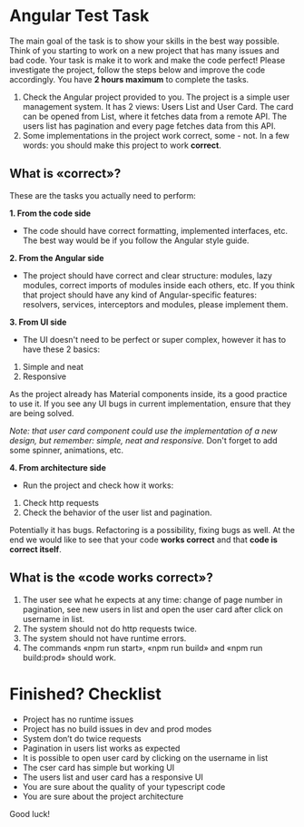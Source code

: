 # Angular Test Task
The main goal of the task is to show your skills in the best way possible.
Think of you starting to work on a new project that has many issues and bad code. Your task is make it to work and make the code perfect!
Please investigate the project, follow the steps below and improve the code accordingly.
You have **2 hours maximum** to complete the tasks.

1. Check the Angular project provided to you. The project is a simple user management system. It has 2 views: Users List and User Card. The card can be opened from List, where it fetches data from a remote API. The users list has pagination and every page fetches data from this API.
2. Some implementations in the project work correct, some - not. In a few words: you should make this project to work **correct**.

## What is «correct»? 
These are the tasks you actually need to perform:

**1. From the code side**
- The code should have correct formatting, implemented interfaces, etc. The best way would be if you follow the Angular style guide.

**2. From the Angular side**
- The project should have correct and clear structure: modules, lazy modules, correct imports of modules inside each others, etc. If you think that project should have any kind of Angular-specific features: resolvers, services, interceptors and modules, please implement them. 

**3. From UI side**
- The UI doesn't need to be perfect or super complex, however it has to have these 2 basics:
1. Simple and neat
2. Responsive

As the project already has Material components inside, its a good practice to use it.
If you see any UI bugs in current implementation, ensure that they are being solved.

*Note: that user card component could use the implementation of a new design, but remember: simple, neat and responsive.*
Don't forget to add some spinner, animations,  etc.

**4. From architecture side**
- Run the project and check how it works: 
1. Check http requests
2. Check the behavior of the user list and pagination. 

Potentially it has bugs. Refactoring is a possibility, fixing bugs as well.
At the end we would like to see that your code **works correct** and that **code is correct itself**.

## What is the «code works correct»? 
1. The user see what he expects at any time: change of page number in pagination, see new users in list and open the user card after click on username in list.
2. The system should not do http requests twice.
3. The system should not have runtime errors.
4. The commands «npm run start», «npm run build» and «npm run build:prod» should work.

# Finished? Checklist
- Project has no runtime issues
- Project has no build issues in dev and prod modes
- System don’t do twice requests
- Pagination in users list works as expected
- It is possible to open user card by clicking on the username in list
- The cser card has simple but working UI
- The users list and user card has a responsive UI
- You are sure about the quality of your typescript code
- You are sure about the project architecture

Good luck!
